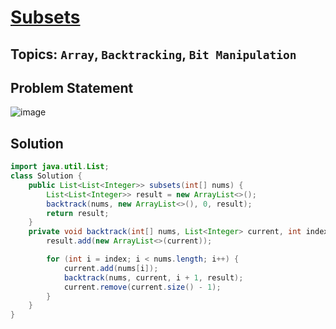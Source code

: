 # [Subsets](https://leetcode.com/problems/subsets/description/)
## Topics: `Array`, `Backtracking`, `Bit Manipulation`
## Problem Statement
![image](https://github.com/SiddhantKumarMaurya/LeetCode_Questions/assets/107787014/9ed3e36d-d0cd-419e-ba3b-1dcfbb060a6b)
## Solution
```java
import java.util.List;
class Solution {
    public List<List<Integer>> subsets(int[] nums) {
        List<List<Integer>> result = new ArrayList<>();
        backtrack(nums, new ArrayList<>(), 0, result);
        return result;
    }        
    private void backtrack(int[] nums, List<Integer> current, int index, List<List<Integer>> result) {
        result.add(new ArrayList<>(current));

        for (int i = index; i < nums.length; i++) {
            current.add(nums[i]);
            backtrack(nums, current, i + 1, result);
            current.remove(current.size() - 1);
        }
    }
}
```

